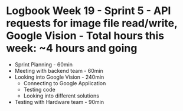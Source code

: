# Logbook Week 19 - Sprint 5 - API requests for image file read/write, Google Vision - Total hours this week: ~4 hours and going
  - Sprint Planning - 60min
  - Meeting with backend team - 60min
  - Looking into Google Vision - 240min
    - Connecting to Google Application 
    - Testing code 
    - Looking into different solutions 
  - Testing with Hardware team - 90min
